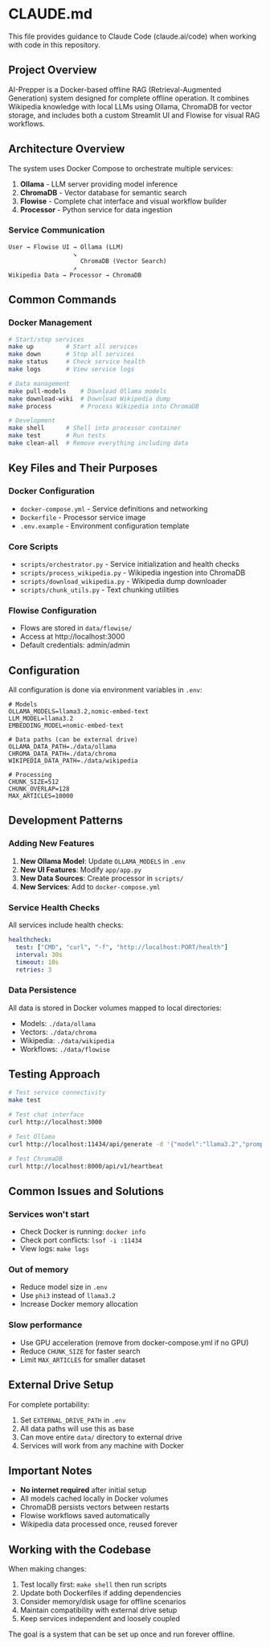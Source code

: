 # CLAUDE.md

This file provides guidance to Claude Code (claude.ai/code) when working with code in this repository.

## Project Overview

AI-Prepper is a Docker-based offline RAG (Retrieval-Augmented Generation) system designed for complete offline operation. It combines Wikipedia knowledge with local LLMs using Ollama, ChromaDB for vector storage, and includes both a custom Streamlit UI and Flowise for visual RAG workflows.

## Architecture Overview

The system uses Docker Compose to orchestrate multiple services:

1. **Ollama** - LLM server providing model inference
2. **ChromaDB** - Vector database for semantic search
3. **Flowise** - Complete chat interface and visual workflow builder
4. **Processor** - Python service for data ingestion

### Service Communication
```
User → Flowise UI → Ollama (LLM)
                  ↘
                    ChromaDB (Vector Search)
                  ↗
Wikipedia Data → Processor → ChromaDB
```

## Common Commands

### Docker Management
```bash
# Start/stop services
make up         # Start all services
make down       # Stop all services
make status     # Check service health
make logs       # View service logs

# Data management
make pull-models    # Download Ollama models
make download-wiki  # Download Wikipedia dump
make process        # Process Wikipedia into ChromaDB

# Development
make shell      # Shell into processor container
make test       # Run tests
make clean-all  # Remove everything including data
```

## Key Files and Their Purposes

### Docker Configuration
- `docker-compose.yml` - Service definitions and networking
- `Dockerfile` - Processor service image
- `.env.example` - Environment configuration template

### Core Scripts
- `scripts/orchestrator.py` - Service initialization and health checks
- `scripts/process_wikipedia.py` - Wikipedia ingestion into ChromaDB
- `scripts/download_wikipedia.py` - Wikipedia dump downloader
- `scripts/chunk_utils.py` - Text chunking utilities

### Flowise Configuration
- Flows are stored in `data/flowise/`
- Access at http://localhost:3000
- Default credentials: admin/admin

## Configuration

All configuration is done via environment variables in `.env`:

```env
# Models
OLLAMA_MODELS=llama3.2,nomic-embed-text
LLM_MODEL=llama3.2
EMBEDDING_MODEL=nomic-embed-text

# Data paths (can be external drive)
OLLAMA_DATA_PATH=./data/ollama
CHROMA_DATA_PATH=./data/chroma
WIKIPEDIA_DATA_PATH=./data/wikipedia

# Processing
CHUNK_SIZE=512
CHUNK_OVERLAP=128
MAX_ARTICLES=10000
```

## Development Patterns

### Adding New Features

1. **New Ollama Model**: Update `OLLAMA_MODELS` in `.env`
2. **New UI Features**: Modify `app/app.py`
3. **New Data Sources**: Create processor in `scripts/`
4. **New Services**: Add to `docker-compose.yml`

### Service Health Checks

All services include health checks:
```yaml
healthcheck:
  test: ["CMD", "curl", "-f", "http://localhost:PORT/health"]
  interval: 30s
  timeout: 10s
  retries: 3
```

### Data Persistence

All data is stored in Docker volumes mapped to local directories:
- Models: `./data/ollama`
- Vectors: `./data/chroma`
- Wikipedia: `./data/wikipedia`
- Workflows: `./data/flowise`

## Testing Approach

```bash
# Test service connectivity
make test

# Test chat interface
curl http://localhost:3000

# Test Ollama
curl http://localhost:11434/api/generate -d '{"model":"llama3.2","prompt":"Hello"}'

# Test ChromaDB
curl http://localhost:8000/api/v1/heartbeat
```

## Common Issues and Solutions

### Services won't start
- Check Docker is running: `docker info`
- Check port conflicts: `lsof -i :11434`
- View logs: `make logs`

### Out of memory
- Reduce model size in `.env`
- Use `phi3` instead of `llama3.2`
- Increase Docker memory allocation

### Slow performance
- Use GPU acceleration (remove from docker-compose.yml if no GPU)
- Reduce `CHUNK_SIZE` for faster search
- Limit `MAX_ARTICLES` for smaller dataset

## External Drive Setup

For complete portability:

1. Set `EXTERNAL_DRIVE_PATH` in `.env`
2. All data paths will use this as base
3. Can move entire `data/` directory to external drive
4. Services will work from any machine with Docker

## Important Notes

- **No internet required** after initial setup
- All models cached locally in Docker volumes
- ChromaDB persists vectors between restarts
- Flowise workflows saved automatically
- Wikipedia data processed once, reused forever

## Working with the Codebase

When making changes:
1. Test locally first: `make shell` then run scripts
2. Update both Dockerfiles if adding dependencies
3. Consider memory/disk usage for offline scenarios
4. Maintain compatibility with external drive setup
5. Keep services independent and loosely coupled

The goal is a system that can be set up once and run forever offline.